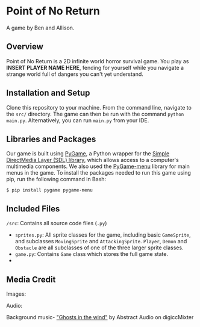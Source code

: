 # Point of No Return
A game by Ben and Allison.

## Overview
Point of No Return is a 2D infinite world horror survival game. You play as **INSERT PLAYER NAME HERE**, fending for yourself while you navigate a strange world full of dangers you can't yet understand.

## Installation and Setup
Clone this repository to your machine. From the command line, navigate to the `src/` directory. The game can then be run with the command `python main.py`. Alternatively, you can run `main.py` from your IDE.

## Libraries and Packages
Our game is built using [PyGame](https://www.pygame.org/), a Python wrapper for the [Simple DirectMedia Layer (SDL) library](https://www.libsdl.org/), which allows access to a computer's multimedia components. We also used the [PyGame-menu](https://pygame-menu.readthedocs.io/en/4.0.4/) library for main menus in the game. To install the packages needed to run this game using pip, run the following command in Bash:

`$ pip install pygame pygame-menu`

## Included Files
`/src`: Contains all source code files (`.py`)
* `sprites.py`: All sprite classes for the game, including basic `GameSprite`, and subclasses `MovingSprite` and `AttackingSprite`. `Player`, `Demon` and `Obstacle` are all subclasses of one of the three larger sprite classes.
* `game.py`: Contains `Game` class which stores the full game state.
* 

## Media Credit
Images:



Audio:

Background music- ["Ghosts in the wind"](http://dig.ccmixter.org/files/Citizen_X0/29247) by Abstract Audio on digiccMixter
